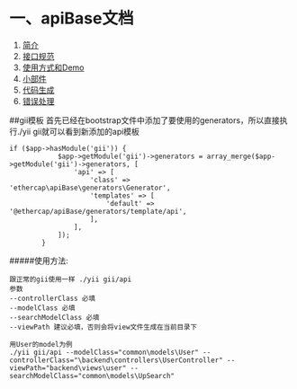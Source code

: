 # 一、apiBase文档

1. [简介](简介.md)
2. [接口规范](接口规范.md)
2. [使用方式和Demo](使用方式和Demo.md)
2. [小部件](小部件.md)
2. [代码生成](小部件.md)
2. [错误处理](错误处理.md)
 
 ##gii模板
 首先已经在bootstrap文件中添加了要使用的generators，所以直接执行./yii gii就可以看到新添加的api模板
 ```
 if ($app->hasModule('gii')) {
             $app->getModule('gii')->generators = array_merge($app->getModule('gii')->generators, [
                 'api' => [
                     'class' => 'ethercap\apiBase\generators\Generator',
                     'templates' => [
                         'default' => '@ethercap/apiBase/generators/template/api',
                     ],
                 ],
             ]);
         }
 ```
 #####使用方法:
 ```
 跟正常的gii使用一样 ./yii gii/api
 参数 
 --controllerClass 必填
 --modelClass 必填
 --searchModelClass 必填
 --viewPath 建议必填，否则会将view文件生成在当前目录下
 
 用User的model为例
 ./yii gii/api --modelClass="common\models\User" --controllerClass="\backend\controllers\UserController" --viewPath="backend\views\user" --searchModelClass="common\models\UpSearch"
 ``` 